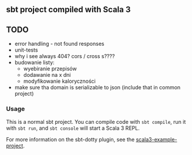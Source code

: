 ## sbt project compiled with Scala 3

## TODO

* error handling - not found responses 
* unit-tests
* why i see always 404? cors / cross s????
* budowanie listy:
  * wyebiranie przepisów
  * dodawanie na x dni
  * modyfikowanie kaloryczności
* make sure tha domain is serializable to json (include that in common project)

### Usage

This is a normal sbt project. You can compile code with `sbt compile`, run it with `sbt run`, and `sbt console` will start a Scala 3 REPL.

For more information on the sbt-dotty plugin, see the
[scala3-example-project](https://github.com/scala/scala3-example-project/blob/main/README.md).
